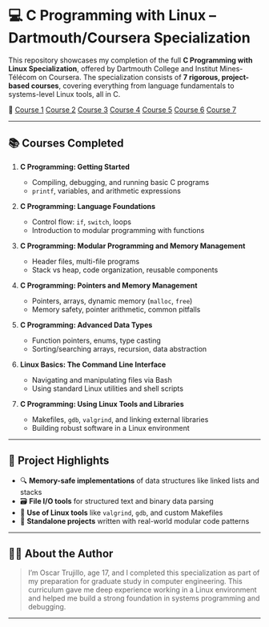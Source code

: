 # 💻 C Programming with Linux – Dartmouth/Coursera Specialization

This repository showcases my completion of the full **C Programming with Linux Specialization**, offered by Dartmouth College and Institut Mines-Télécom on Coursera. The specialization consists of **7 rigorous, project-based courses**, covering everything from language fundamentals to systems-level Linux tools, all in C.

🔗 [Course 1](https://github.com/user-attachments/files/20214057/Coursera.I34JZLF8MRO2.pdf)
   [Course 2](https://github.com/user-attachments/files/20214032/Coursera.6QZ47M0BX7G6.pdf)
   [Course 3](https://github.com/user-attachments/files/20214060/Coursera.YCHAA388F9DN.pdf)
   [Course 4](https://github.com/user-attachments/files/20214025/Coursera.1NCZ8W8WGJWC.pdf)
   [Course 5](https://github.com/user-attachments/files/20214051/Coursera.8IO6YKOZDMJ6.pdf)
   [Course 6](https://github.com/user-attachments/files/20214056/Coursera.GHKAN934E1EJ.pdf)
   [Course 7](https://github.com/user-attachments/files/20214062/Coursera.X4PUSTOVVCJH.pdf)


---

## 📚 Courses Completed

1. **C Programming: Getting Started**
   - Compiling, debugging, and running basic C programs
   - `printf`, variables, and arithmetic expressions

2. **C Programming: Language Foundations**
   - Control flow: `if`, `switch`, loops
   - Introduction to modular programming with functions

3. **C Programming: Modular Programming and Memory Management**
   - Header files, multi-file programs
   - Stack vs heap, code organization, reusable components

4. **C Programming: Pointers and Memory Management**
   - Pointers, arrays, dynamic memory (`malloc`, `free`)
   - Memory safety, pointer arithmetic, common pitfalls

5. **C Programming: Advanced Data Types**
   - Function pointers, enums, type casting
   - Sorting/searching arrays, recursion, data abstraction

6. **Linux Basics: The Command Line Interface**
   - Navigating and manipulating files via Bash
   - Using standard Linux utilities and shell scripts

7. **C Programming: Using Linux Tools and Libraries**
   - Makefiles, `gdb`, `valgrind`, and linking external libraries
   - Building robust software in a Linux environment

---

## 🔧 Project Highlights

- 🔍 **Memory-safe implementations** of data structures like linked lists and stacks
- 🗃️ **File I/O tools** for structured text and binary data parsing
- 🧰 **Use of Linux tools** like `valgrind`, `gdb`, and custom Makefiles
- 🧪 **Standalone projects** written with real-world modular code patterns

---

## 🧑‍🎓 About the Author

> I’m Oscar Trujillo, age 17, and I completed this specialization as part of my preparation for graduate study in computer engineering. This curriculum gave me deep experience working in a Linux environment and helped me build a strong foundation in systems programming and debugging.

---
